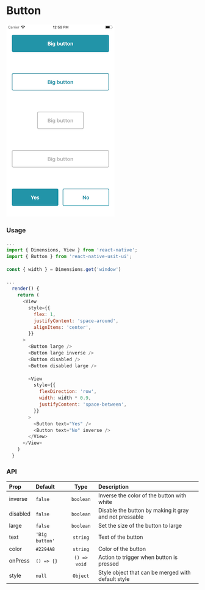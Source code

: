 # Button

![Screenshot of button](./screenshots/button.png)

### Usage

```js
...
import { Dimensions, View } from 'react-native';
import { Button } from 'react-native-usit-ui';

const { width } = Dimensions.get('window')

...
  render() {
    return (
      <View
        style={{
          flex: 1,
          justifyContent: 'space-around',
          alignItems: 'center',
        }}
      >
        <Button large />
        <Button large inverse />
        <Button disabled />
        <Button disabled large />

        <View
          style={{
            flexDirection: 'row',
            width: width * 0.9,
            justifyContent: 'space-between',
          }}
        >
          <Button text="Yes" />
          <Button text="No" inverse />
        </View>
      </View>
    )
  }
```

### API

| Prop     | Default        |     Type     | Description                                            |
| :------- | :------------- | :----------: | :----------------------------------------------------- |
| inverse  | `false`        |  `boolean`   | Inverse the color of the button with white             |
| disabled | `false`        |  `boolean`   | Disable the button by making it gray and not pressable |
| large    | `false`        |  `boolean`   | Set the size of the button to large                    |
| text     | `'Big button'` |   `string`   | Text of the button                                     |
| color    | `#2294A8`      |   `string`   | Color of the button                                    |
| onPress  | `() => {}`     | `() => void` | Action to trigger when button is pressed               |
| style    | `null`         |   `Object`   | Style object that can be merged with default style     |
